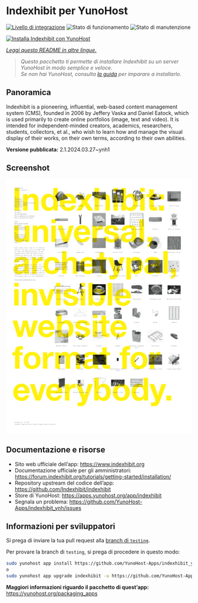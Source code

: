 <!--
N.B.: Questo README è stato automaticamente generato da <https://github.com/YunoHost/apps/tree/master/tools/readme_generator>
NON DEVE essere modificato manualmente.
-->

# Indexhibit per YunoHost

[![Livello di integrazione](https://dash.yunohost.org/integration/indexhibit.svg)](https://dash.yunohost.org/appci/app/indexhibit) ![Stato di funzionamento](https://ci-apps.yunohost.org/ci/badges/indexhibit.status.svg) ![Stato di manutenzione](https://ci-apps.yunohost.org/ci/badges/indexhibit.maintain.svg)

[![Installa Indexhibit con YunoHost](https://install-app.yunohost.org/install-with-yunohost.svg)](https://install-app.yunohost.org/?app=indexhibit)

*[Leggi questo README in altre lingue.](./ALL_README.md)*

> *Questo pacchetto ti permette di installare Indexhibit su un server YunoHost in modo semplice e veloce.*  
> *Se non hai YunoHost, consulta [la guida](https://yunohost.org/install) per imparare a installarlo.*

## Panoramica

Indexhibit is a pioneering, influential, web-based content management system (CMS), founded in 2006 by Jeffery Vaska and Daniel Eatock, which is used primarily to create online portfolios (image, text and video).
It is intended for independent-minded creators, academics, researchers, students, collectors, et al., who wish to learn how and manage the visual display of their works, on their own terms, according to their own abilities.


**Versione pubblicata:** 2.1.2024.03.27~ynh1

## Screenshot

![Screenshot di Indexhibit](./doc/screenshots/146_indexhibit.png)

## Documentazione e risorse

- Sito web ufficiale dell’app: <https://www.indexhibit.org>
- Documentazione ufficiale per gli amministratori: <https://forum.indexhibit.org/tutorials/getting-started/installation/>
- Repository upstream del codice dell’app: <https://github.com/Indexhibit/indexhibit>
- Store di YunoHost: <https://apps.yunohost.org/app/indexhibit>
- Segnala un problema: <https://github.com/YunoHost-Apps/indexhibit_ynh/issues>

## Informazioni per sviluppatori

Si prega di inviare la tua pull request alla [branch di `testing`](https://github.com/YunoHost-Apps/indexhibit_ynh/tree/testing).

Per provare la branch di `testing`, si prega di procedere in questo modo:

```bash
sudo yunohost app install https://github.com/YunoHost-Apps/indexhibit_ynh/tree/testing --debug
o
sudo yunohost app upgrade indexhibit -u https://github.com/YunoHost-Apps/indexhibit_ynh/tree/testing --debug
```

**Maggiori informazioni riguardo il pacchetto di quest’app:** <https://yunohost.org/packaging_apps>
